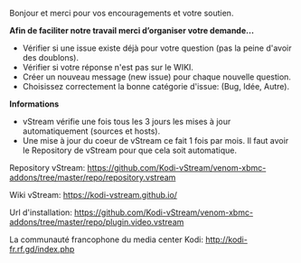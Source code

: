 Bonjour et merci pour vos encouragements et votre soutien. 

**Afin de faciliter notre travail merci d’organiser votre demande...**

- Vérifier si une issue existe déjà pour votre question (pas la peine d'avoir des doublons).
- Vérifier si votre réponse n'est pas sur le WIKI.
- Créer un nouveau message (new issue) pour chaque nouvelle question.
- Choisissez correctement la bonne catégorie d'issue: (Bug, Idée, Autre).

**Informations**

- vStream vérifie une fois tous les 3 jours les mises à jour automatiquement (sources et hosts).
- Une mise à jour du coeur de vStream ce fait 1 fois par mois. Il faut avoir le Repository de vStream pour que cela soit automatique.

Repository vStream:
https://github.com/Kodi-vStream/venom-xbmc-addons/tree/master/repo/repository.vstream

Wiki vStream:
https://kodi-vstream.github.io/

Url d'installation: 
https://github.com/Kodi-vStream/venom-xbmc-addons/tree/master/repo/plugin.video.vstream

La communauté francophone du media center Kodi:
http://kodi-fr.rf.gd/index.php

